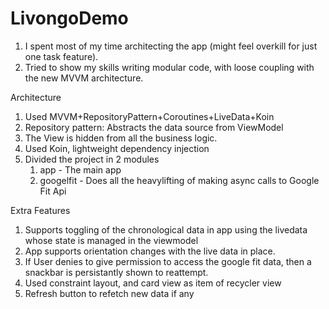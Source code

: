 # LivongoDemo
1. I spent most of my time architecting the app (might feel overkill for just one task feature).
2. Tried to show my skills writing modular code, with loose coupling with the new MVVM architecture.

Architecture
1. Used MVVM+RepositoryPattern+Coroutines+LiveData+Koin
2. Repository pattern: Abstracts the data source from ViewModel
3. The View is hidden from all the business logic.
4. Used Koin, lightweight dependency injection
5. Divided the project in 2 modules
    1. app - The main app
    2. googelfit - Does all the heavylifting of making async calls to Google Fit Api

Extra Features
1. Supports toggling of the chronological data in app using the livedata whose state is managed in the viewmodel
2. App supports orientation changes with the live data in place.
3. If User denies to give permission to access the google fit data, then a snackbar is persistantly shown to reattempt.
4. Used constraint layout, and card view as item of recycler view
5. Refresh button to refetch new data if any
